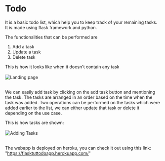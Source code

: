 # Todo
It is a basic todo list, which help you to keep track of your remaining tasks. It is made using flask framework and python.

The functionalities that can be performed are 
1. Add a task
2. Update a task
3. Delete task

This is how it looks like when it doesn't contain any task <br><br>
![Landing page](https://user-images.githubusercontent.com/79650396/178084289-4fc36083-88c3-4d8c-b311-ceb5eefeeb36.jpg)
<br><br>

We can easily add task by clicking on the add task button and mentioning the task. The tasks are arranged in an order  based on the time when the task was added.
Two operations can be performed on the tasks which were added earlier to the list, we can either update that task or delete it depending on the use case.

This is how tasks are shown:
<br><br>
![Adding Tasks](https://user-images.githubusercontent.com/79650396/178084385-b33714da-99b3-4f8a-af6f-5a53bed74011.jpg)
<br><br>

The webapp is deployed on heroku, you can check it out using this link: "https://flasktuttodoapp.herokuapp.com/"






